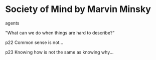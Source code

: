 # Society of Mind by Marvin Minsky
agents

"What can we do when things are hard to describe?"

p22 Common sense is not...

p23 Knowing how is not the same as knowing why...

